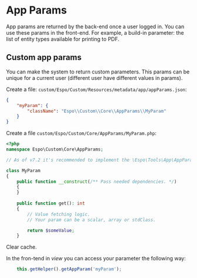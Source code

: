 # App Params

App params are returned by the back-end once a user logged in. You can use these params in the front-end. For example, a build-in parameter: the list of entity types available for printing to PDF.

## Custom app params

You can make the system to return custom parameters. This params can be unique for a current user (different user have different values in params).

Create a file: `custom/Espo/Custom/Resources/metadata/app/appParams.json`:

```json
{
    "myParam": {
        "className": "Espo\\Custom\\Core\\AppParams\\MyParam"
    }
}
```

Create a file `custom/Espo/Custom/Core/AppParams/MyParam.php`:

```php
<?php
namespace Espo\Custom\Core\AppParams;

// As of v7.2 it's recommended to implement the \Espo\Tools\App\AppParam interface.

class MyParam
{
    public function __construct(/** Pass needed dependencies. */)
    {
    }
    
    public function get(): int
    {
        // Value fetching logic.
        // Your param can be a scalar, array or stdClass.

        return $someValue;
    }
```

Clear cache.

In the fron-tend in *view* you can access your parameter the following way:

```js
    this.getHelper().getAppParam('myParam');
```
